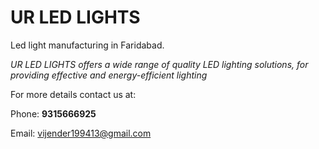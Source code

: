 <h1> UR LED LIGHTS </h1>

Led light manufacturing in Faridabad. 

*UR LED LIGHTS offers a wide range of  quality LED lighting solutions, for  providing effective and energy-efficient lighting* 

For more details contact us at:

Phone: **9315666925**

Email: vijender199413@gmail.com
